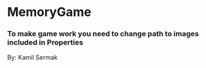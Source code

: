 # MemoryGame

### To make game work you need to change path to images included in Properties

By: Kamil Sermak
